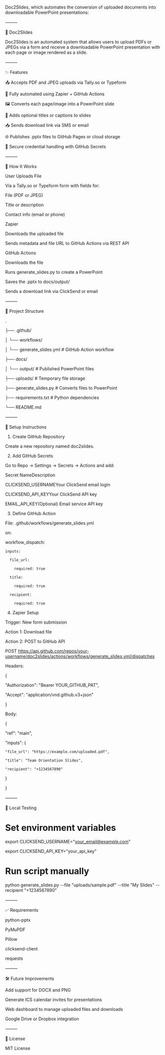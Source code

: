 Doc2Slides, which automates the conversion of uploaded documents into downloadable PowerPoint presentations:

⸻

📄 Doc2Slides

Doc2Slides is an automated system that allows users to upload PDFs or JPEGs via a form and receive a downloadable PowerPoint presentation with each page or image rendered as a slide.

⸻

✨ Features

📤 Accepts PDF and JPEG uploads via Tally.so or Typeform

🔁 Fully automated using Zapier + GitHub Actions

🖼️ Converts each page/image into a PowerPoint slide

📝 Adds optional titles or captions to slides

📥 Sends download link via SMS or email

🌐 Publishes .pptx files to GitHub Pages or cloud storage

🔐 Secure credential handling with GitHub Secrets

⸻

🧾 How It Works

User Uploads File

Via a Tally.so or Typeform form with fields for:

File (PDF or JPEG)

Title or description

Contact info (email or phone)

Zapier

Downloads the uploaded file

Sends metadata and file URL to GitHub Actions via REST API

GitHub Actions

Downloads the file

Runs generate_slides.py to create a PowerPoint

Saves the .pptx to docs/output/

Sends a download link via ClickSend or email

⸻

📁 Project Structure

.

├── .github/

│   └── workflows/

│       └── generate_slides.yml       # GitHub Action workflow

├── docs/

│   └── output/                       # Published PowerPoint files

├── uploads/                          # Temporary file storage

├── generate_slides.py                # Converts files to PowerPoint

├── requirements.txt                  # Python dependencies

└── README.md

⸻

🔧 Setup Instructions

1. Create GitHub Repository

Create a new repository named doc2slides.

2. Add GitHub Secrets

Go to Repo → Settings → Secrets → Actions and add:

Secret NameDescription

CLICKSEND_USERNAMEYour ClickSend email login

CLICKSEND_API_KEYYour ClickSend API key

EMAIL_API_KEY(Optional) Email service API key

3. Define GitHub Action

File: .github/workflows/generate_slides.yml

on:

  workflow_dispatch:

    inputs:

      file_url:

        required: true

      title:

        required: true

      recipient:

        required: true

4. Zapier Setup

Trigger: New form submission

Action 1: Download file

Action 2: POST to GitHub API

POST https://api.github.com/repos/your-username/doc2slides/actions/workflows/generate_slides.yml/dispatches

Headers:

{

  "Authorization": "Bearer YOUR_GITHUB_PAT",

  "Accept": "application/vnd.github.v3+json"

}

Body:

{

  "ref": "main",

  "inputs": {

    "file_url": "https://example.com/uploaded.pdf",

    "title": "Team Orientation Slides",

    "recipient": "+1234567890"

  }

}

⸻

🧪 Local Testing

# Set environment variables

export CLICKSEND_USERNAME="your_email@example.com"

export CLICKSEND_API_KEY="your_api_key"



# Run script manually

python generate_slides.py --file "uploads/sample.pdf" --title "My Slides" --recipient "+1234567890"

⸻

✅ Requirements

python-pptx

PyMuPDF

Pillow

clicksend-client

requests

⸻

🛠️ Future Improvements

Add support for DOCX and PNG

Generate ICS calendar invites for presentations

Web dashboard to manage uploaded files and downloads

Google Drive or Dropbox integration

⸻

📘 License

MIT License


